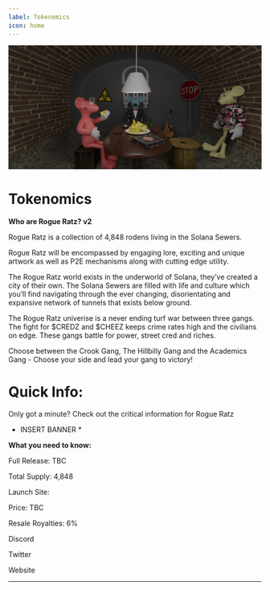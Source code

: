 ```yaml
---
label: Tokenomics
icon: home
---
```


![](../static/banner3.png)
# Tokenomics

**Who are Rogue Ratz? v2**

Rogue Ratz is a collection of 4,848 rodens living in the Solana Sewers. 

Rogue Ratz will be encompassed by engaging lore, exciting and unique artwork as well as P2E mechanisms along with cutting edge utility. 

The Rogue Ratz world exists in the underworld of Solana, they’ve created a city of their own. The Solana Sewers are filled with life and culture which you’ll find navigating through the ever changing, disorientating and expansive network of tunnels that exists below ground. 

The Rogue Ratz univerise is a never ending turf war between three gangs. The fight for $CREDZ and $CHEEZ keeps crime rates high and the civilians on edge. These gangs battle for power, street cred and riches. 

Choose between the Crook Gang, The Hillbilly Gang and the Academics Gang - Choose your side and lead your gang to victory! 

# Quick Info:

Only got a minute? Check out the critical information for Rogue Ratz 

* INSERT BANNER * 

**What you need to know:**

Full Release: TBC

Total Supply: 4,848

Launch Site: 

Price: TBC

Resale Royalties: 6%

Discord

Twitter

Website

---

